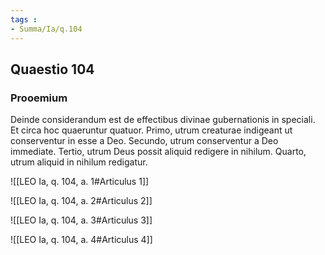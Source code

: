```yaml
---
tags : 
- Summa/Ia/q.104
---
```


## Quaestio 104

### Prooemium

Deinde considerandum est de effectibus divinae gubernationis in speciali. Et circa hoc quaeruntur quatuor. Primo, utrum creaturae indigeant ut conserventur in esse a Deo. Secundo, utrum conserventur a Deo immediate. Tertio, utrum Deus possit aliquid redigere in nihilum. Quarto, utrum aliquid in nihilum redigatur.

![[LEO Ia, q. 104, a. 1#Articulus 1]]

![[LEO Ia, q. 104, a. 2#Articulus 2]]

![[LEO Ia, q. 104, a. 3#Articulus 3]]

![[LEO Ia, q. 104, a. 4#Articulus 4]]

